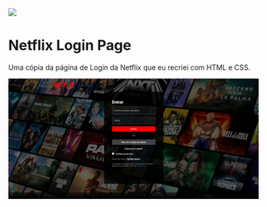 <img src="https://mir-s3-cdn-cf.behance.net/project_modules/hd/fb762791877129.5e3cb3903fb67.gif" width="500"/>
<h1>Netflix Login Page</h1>
<p>Uma cópia da página de Login da Netflix que eu recriei com HTML e CSS.</p>

<img src="https://github.com/foxzinnx/Netflix_Login/blob/7c061a0659ce5fd7bf1fbf02b502807cc1ee9f8f/net.png">

